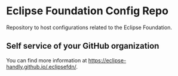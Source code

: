 # Eclipse Foundation Config Repo

Repository to host configurations related to the Eclipse Foundation.

## Self service of your GitHub organization

You can find more information at <https://eclipse-handly.github.io/.eclipsefdn/>.
